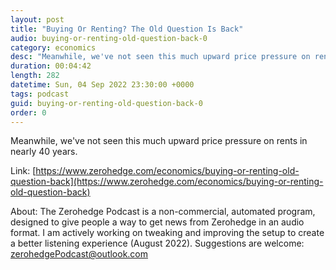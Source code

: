 ```yaml
---
layout: post
title: "Buying Or Renting? The Old Question Is Back"
audio: buying-or-renting-old-question-back-0
category: economics
desc: "Meanwhile, we've not seen this much upward price pressure on rents in nearly 40 years."
duration: 00:04:42
length: 282
datetime: Sun, 04 Sep 2022 23:30:00 +0000
tags: podcast
guid: buying-or-renting-old-question-back-0
order: 0
---
```

Meanwhile, we've not seen this much upward price pressure on rents in nearly 40 years.

Link: [https://www.zerohedge.com/economics/buying-or-renting-old-question-back](https://www.zerohedge.com/economics/buying-or-renting-old-question-back)

About: The Zerohedge Podcast is a non-commercial, automated program, designed to give people a way to get news from Zerohedge in an audio format.  I am actively working on tweaking and improving the setup to create a better listening experience (August 2022).  Suggestions are welcome: [zerohedgePodcast@outlook.com](mailto:zerohedgePodcast@outlook.com)